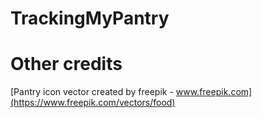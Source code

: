# TrackingMyPantry

# Other credits
[Pantry icon vector created by freepik - www.freepik.com](https://www.freepik.com/vectors/food)